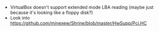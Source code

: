 * VirtualBox doesn't support extended mode LBA reading (maybe just because it's looking like a floppy disk?)
* Look into https://github.com/minexew/Shrine/blob/master/HwSupp/Pci.HC
